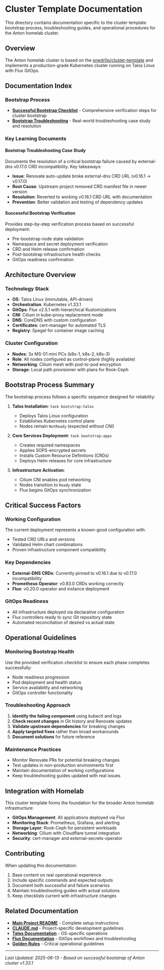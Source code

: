 # Cluster Template Documentation

This directory contains documentation specific to the cluster template bootstrap process, troubleshooting guides, and operational procedures for the Anton homelab cluster.

## Overview

The Anton homelab cluster is based on the [onedr0p/cluster-template](https://github.com/onedr0p/cluster-template) and implements a production-grade Kubernetes cluster running on Talos Linux with Flux GitOps.

## Documentation Index

### Bootstrap Process
- **[Successful Bootstrap Checklist](./successful-bootstrap-checklist.md)** - Comprehensive verification steps for cluster bootstrap
- **[Bootstrap Troubleshooting](./bootstrap-troubleshooting.md)** - Real-world troubleshooting case study and resolution

### Key Learning Documents

#### Bootstrap Troubleshooting Case Study
Documents the resolution of a critical bootstrap failure caused by external-dns v0.17.0 CRD incompatibility. Key takeaways:

- **Issue**: Renovate auto-update broke external-dns CRD URL (v0.16.1 → v0.17.0)
- **Root Cause**: Upstream project removed CRD manifest file in newer version
- **Resolution**: Reverted to working v0.16.1 CRD URL with documentation
- **Prevention**: Better validation and testing of dependency updates

#### Successful Bootstrap Verification
Provides step-by-step verification process based on successful deployment:

- Pre-bootstrap node state validation
- Namespace and secret deployment verification  
- CRD and Helm release confirmation
- Post-bootstrap infrastructure health checks
- GitOps readiness confirmation

## Architecture Overview

### Technology Stack
- **OS**: Talos Linux (immutable, API-driven)
- **Orchestration**: Kubernetes v1.33.1
- **GitOps**: Flux v2.5.1 with hierarchical Kustomizations
- **CNI**: Cilium in kube-proxy replacement mode
- **DNS**: CoreDNS with custom configuration
- **Certificates**: cert-manager for automated TLS
- **Registry**: Spegel for container image caching

### Cluster Configuration
- **Nodes**: 3x MS-01 mini PCs (k8s-1, k8s-2, k8s-3)
- **Role**: All nodes configured as control-plane (highly available)
- **Networking**: Cilium mesh with pod-to-pod encryption
- **Storage**: Local path provisioner with plans for Rook-Ceph

## Bootstrap Process Summary

The bootstrap process follows a specific sequence designed for reliability:

1. **Talos Installation**: `task bootstrap:talos`
   - Deploys Talos Linux configuration
   - Establishes Kubernetes control plane
   - Nodes remain `NotReady` (expected without CNI)

2. **Core Services Deployment**: `task bootstrap:apps`
   - Creates required namespaces
   - Applies SOPS-encrypted secrets
   - Installs Custom Resource Definitions (CRDs)
   - Deploys Helm releases for core infrastructure

3. **Infrastructure Activation**:
   - Cilium CNI enables pod networking
   - Nodes transition to `Ready` state
   - Flux begins GitOps synchronization

## Critical Success Factors

### Working Configuration
The current deployment represents a known-good configuration with:
- Tested CRD URLs and versions
- Validated Helm chart combinations
- Proven infrastructure component compatibility

### Key Dependencies
- **External-DNS CRDs**: Currently pinned to v0.16.1 due to v0.17.0 incompatibility
- **Prometheus Operator**: v0.83.0 CRDs working correctly
- **Flux**: v0.20.0 operator and instance deployment

### GitOps Readiness
- All infrastructure deployed via declarative configuration
- Flux controllers ready to sync Git repository state
- Automated reconciliation of desired vs actual state

## Operational Guidelines

### Monitoring Bootstrap Health
Use the provided verification checklist to ensure each phase completes successfully:
- Node readiness progression
- Pod deployment and health status
- Service availability and networking
- GitOps controller functionality

### Troubleshooting Approach
1. **Identify the failing component** using kubectl and logs
2. **Check recent changes** in Git history and Renovate updates
3. **Validate upstream dependencies** for breaking changes
4. **Apply targeted fixes** rather than broad workarounds
5. **Document solutions** for future reference

### Maintenance Practices
- Monitor Renovate PRs for potential breaking changes
- Test updates in non-production environments first
- Maintain documentation of working configurations
- Keep troubleshooting guides updated with real issues

## Integration with Homelab

This cluster template forms the foundation for the broader Anton homelab infrastructure:

- **GitOps Management**: All applications deployed via Flux
- **Monitoring Stack**: Prometheus, Grafana, and alerting
- **Storage Layer**: Rook-Ceph for persistent workloads  
- **Networking**: Cilium with Cloudflare tunnel integration
- **Security**: cert-manager and external-secrets-operator

## Contributing

When updating this documentation:
1. Base content on real operational experience
2. Include specific commands and expected outputs
3. Document both successful and failure scenarios
4. Maintain troubleshooting guides with actual solutions
5. Keep checklists current with infrastructure changes

## Related Documentation

- **[Main Project README](../../README.md)** - Complete setup instructions
- **[CLAUDE.md](../../CLAUDE.md)** - Project-specific development guidelines
- **[Talos Documentation](../talos-linux/)** - OS-specific operations
- **[Flux Documentation](../flux/)** - GitOps workflows and troubleshooting
- **[Golden Rules](../golden-rules/)** - Critical operational guidelines

---

*Last Updated: 2025-06-13 - Based on successful bootstrap of Anton cluster v1.33.1*